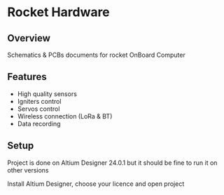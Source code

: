 # Rocket Hardware

## Overview
Schematics & PCBs documents for rocket OnBoard Computer

## Features
 - High quality sensors
 - Igniters control
 - Servos control
 - Wireless connection (LoRa & BT)
 - Data recording

## Setup
Project is done on Altium Designer 24.0.1 but it should be fine to run it on other versions

Install Altium Designer, choose your licence and open project
